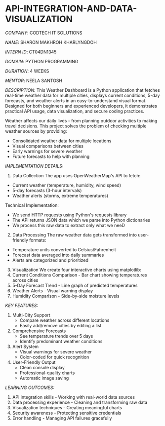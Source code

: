 # API-INTEGRATION-AND-DATA-VISUALIZATION

*COMPANY*: CODTECH IT SOLUTIONS

*NAME*: SHARON MAKHROH KHARLYNGDOH

*INTERN ID*: CT04DN1345

*DOMAIN*: PYTHON PROGRAMMING

*DURATION*: 4 WEEKS

*MENTOR*: NEELA SANTOSH

*DESCRIPTION*: This Weather Dashboard is a Python application that fetches real-time weather data for multiple cities, displays current conditions, 5-day forecasts, and weather alerts in an easy-to-understand visual format. Designed for both beginners and experienced developers, it demonstrates practical API usage, data visualization, and secure coding practices.

Weather affects our daily lives - from planning outdoor activities to making travel decisions. This project solves the problem of checking multiple weather sources by providing:
- Consolidated weather data for multiple locations
- Visual comparisons between cities
- Early warnings for severe weather
- Future forecasts to help with planning

*IMPLEMENTATION DETAILS:*

1. Data Collection
The app uses OpenWeatherMap's API to fetch:
- Current weather (temperature, humidity, wind speed)
- 5-day forecasts (3-hour intervals)
- Weather alerts (storms, extreme temperatures)

Technical Implementation:
- We send HTTP requests using Python's requests library
- The API returns JSON data which we parse into Python dictionaries
- We process this raw data to extract only what we neeD

2. Data Processing
The raw weather data gets transformed into user-friendly formats:
- Temperature units converted to Celsius/Fahrenheit
- Forecast data averaged into daily summaries
- Alerts are categorized and prioritized

3. Visualization
We create four interactive charts using matplotlib:
 1. Current Conditions Comparison - Bar chart showing temperatures across cities
 2. 5-Day Forecast Trend - Line graph of predicted temperatures
 3. Weather Alerts - Visual warning display
 4. Humidity Comparison - Side-by-side moisture levels

*KEY FEATURES:*

1. Multi-City Support
   - Compare weather across different locations
   - Easily add/remove cities by editing a list
2. Comprehensive Forecasts
   - See temperature trends over 5 days
   - Identify predominant weather conditions
3. Alert System
   - Visual warnings for severe weather
   - Color-coded for quick recognition
4. User-Friendly Output
   - Clean console display
   - Professional-quality charts
   - Automatic image saving

*LEARNING OUTCOMES:*

1. API integration skills - Working with real-world data sources
2. Data processing experience - Cleaning and transforming raw data
3. Visualization techniques - Creating meaningful charts
4. Security awareness - Protecting sensitive credentials
5. Error handling - Managing API failures gracefully


